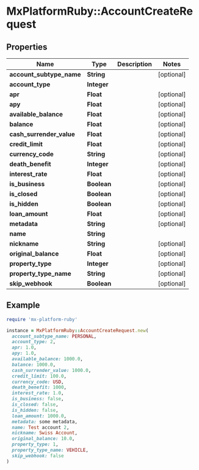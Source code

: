 # MxPlatformRuby::AccountCreateRequest

## Properties

| Name | Type | Description | Notes |
| ---- | ---- | ----------- | ----- |
| **account_subtype_name** | **String** |  | [optional] |
| **account_type** | **Integer** |  |  |
| **apr** | **Float** |  | [optional] |
| **apy** | **Float** |  | [optional] |
| **available_balance** | **Float** |  | [optional] |
| **balance** | **Float** |  | [optional] |
| **cash_surrender_value** | **Float** |  | [optional] |
| **credit_limit** | **Float** |  | [optional] |
| **currency_code** | **String** |  | [optional] |
| **death_benefit** | **Integer** |  | [optional] |
| **interest_rate** | **Float** |  | [optional] |
| **is_business** | **Boolean** |  | [optional] |
| **is_closed** | **Boolean** |  | [optional] |
| **is_hidden** | **Boolean** |  | [optional] |
| **loan_amount** | **Float** |  | [optional] |
| **metadata** | **String** |  | [optional] |
| **name** | **String** |  |  |
| **nickname** | **String** |  | [optional] |
| **original_balance** | **Float** |  | [optional] |
| **property_type** | **Integer** |  | [optional] |
| **property_type_name** | **String** |  | [optional] |
| **skip_webhook** | **Boolean** |  | [optional] |

## Example

```ruby
require 'mx-platform-ruby'

instance = MxPlatformRuby::AccountCreateRequest.new(
  account_subtype_name: PERSONAL,
  account_type: 2,
  apr: 1.0,
  apy: 1.0,
  available_balance: 1000.0,
  balance: 1000.0,
  cash_surrender_value: 1000.0,
  credit_limit: 100.0,
  currency_code: USD,
  death_benefit: 1000,
  interest_rate: 1.0,
  is_business: false,
  is_closed: false,
  is_hidden: false,
  loan_amount: 1000.0,
  metadata: some metadata,
  name: Test account 2,
  nickname: Swiss Account,
  original_balance: 10.0,
  property_type: 1,
  property_type_name: VEHICLE,
  skip_webhook: false
)
```


